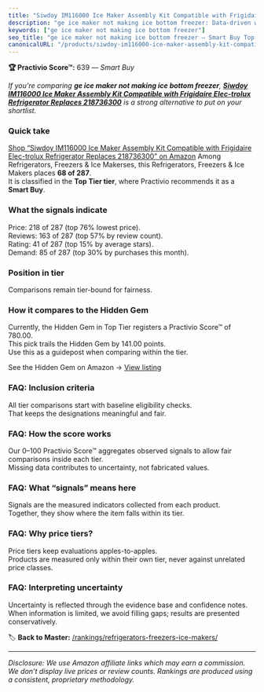 ```yaml
---
title: "Siwdoy IM116000 Ice Maker Assembly Kit Compatible with Frigidaire Elec-trolux Refrigerator Replaces 218736300"
description: "ge ice maker not making ice bottom freezer: Data-driven within Top Tier ranking using the Practivio Score™. Positioned by quality, value, demand, findability,…"
keywords: ["ge ice maker not making ice bottom freezer"]
seo_title: "ge ice maker not making ice bottom freezer — Smart Buy Top Tier (2025)"
canonicalURL: "/products/siwdoy-im116000-ice-maker-assembly-kit-compatible-with-frigidaire-elec-trolux-refrigerator-replaces-218736300-B0D59HGQX6/"
---
```


**🏆 Practivio Score™:** 639 — _Smart Buy_


*If you're comparing **ge ice maker not making ice bottom freezer**, **[Siwdoy IM116000 Ice Maker Assembly Kit Compatible with Frigidaire Elec-trolux Refrigerator Replaces 218736300](https://www.amazon.com/dp/B0D59HGQX6?tag=practivio-20)** is a strong alternative to put on your shortlist.*
### Quick take
[Shop “Siwdoy IM116000 Ice Maker Assembly Kit Compatible with Frigidaire Elec-trolux Refrigerator Replaces 218736300” on Amazon](https://www.amazon.com/dp/B0D59HGQX6?tag=practivio-20)
Among Refrigerators, Freezers & Ice Makerses, this Refrigerators, Freezers & Ice Makers places **68 of 287**.  
It is classified in the **Top Tier tier**, where Practivio recommends it as a **Smart Buy**.

### What the signals indicate
Price: 218 of 287 (top 76% lowest price).  
Reviews: 163 of 287 (top 57% by review count).  
Rating: 41 of 287 (top 15% by average stars).  
Demand: 85 of 287 (top 30% by purchases this month).

### Position in tier
Comparisons remain tier-bound for fairness.

### How it compares to the Hidden Gem
Currently, the Hidden Gem in Top Tier registers a Practivio Score™ of 780.00.  
This pick trails the Hidden Gem by 141.00 points.  
Use this as a guidepost when comparing within the tier.  

See the Hidden Gem on Amazon → [View listing](https://www.amazon.com/dp/B07W48P1HK?tag=practivio-20)

### FAQ: Inclusion criteria
All tier comparisons start with baseline eligibility checks.  
That keeps the designations meaningful and fair.

### FAQ: How the score works
Our 0–100 Practivio Score™ aggregates observed signals to allow fair comparisons inside each tier.  
Missing data contributes to uncertainty, not fabricated values.

### FAQ: What “signals” means here
Signals are the measured indicators collected from each product.  
Together, they show where the item falls within its tier.

### FAQ: Why price tiers?
Price tiers keep evaluations apples-to-apples.  
Products are measured only within their own tier, never against unrelated price classes.

### FAQ: Interpreting uncertainty
Uncertainty is reflected through the evidence base and confidence notes.  
When information is limited, we avoid filling gaps; results are presented conservatively.


🏷️ **Back to Master:** [/rankings/refrigerators-freezers-ice-makers/](/rankings/refrigerators-freezers-ice-makers/)

---
_Disclosure: We use Amazon affiliate links which may earn a commission. We don’t display live prices or review counts. Rankings are produced using a consistent, proprietary methodology._
